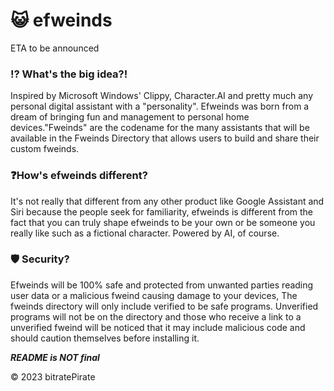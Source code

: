 # 😺 efweinds

ETA to be announced

### ⁉️ What's the big idea?!
Inspired by Microsoft Windows' Clippy, Character.AI and pretty much any personal digital assistant with a "personality". Efweinds was born from a dream of bringing fun and management to personal home devices."Fweinds" are the codename for the many assistants that will be available in the Fweinds Directory that allows users to build and share their custom fweinds.

### ❓How's efweinds different?
It's not really that different from any other product like Google Assistant and Siri because the people seek for familiarity, efweinds is different from the fact that you can truly shape efweinds to be your own or be someone you really like such as a fictional character. Powered by AI, of course.

### 🛡️ Security?
Efweinds will be 100% safe and protected from unwanted parties reading user data or a malicious fweind causing damage to your devices, The fweinds directory will only include verified to be safe programs. Unverified programs will not be on the directory and those who receive a link to a unverified fweind will be noticed that it may include malicious code and should caution themselves before installing it.

***README is NOT final***

© 2023 bitratePirate
